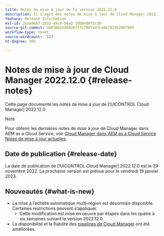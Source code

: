 ```yaml
---
title: Notes de mise à jour de la version 2022.12.0
description: Il s’agit des notes de mise à jour de Cloud Manager 2022.12.0.
feature: Release Information
exl-id: 2baa96b7-1b32-49c0-b6a2-19b0e09f3c10
source-git-commit: 200366e5db92b7ffc79b7a47ce8e7825b29b7969
workflow-type: tm+mt
source-wordcount: '123'
ht-degree: 30%

---
```


# Notes de mise à jour de Cloud Manager 2022.12.0 {#release-notes}

Cette page documente les notes de mise à jour de [!UICONTROL Cloud Manager] 2022.12.0.

>[!NOTE]
>
>Pour obtenir les dernières notes de mise à jour de Cloud Manager dans AEM as a Cloud Service, voir [Cloud Manager dans AEM as a Cloud Service Notes de mise à jour actuelles](https://experienceleague.adobe.com/docs/experience-manager-cloud-service/content/implementing/using-cloud-manager/release-notes-cloud-manager/release-notes-cm-current.html?lang=fr).

## Date de publication {#release-date}

La date de publication de [!UICONTROL Cloud Manager] 2022.12.0 est le 29 novembre 2022. La prochaine version est prévue pour le vendredi 19 janvier 2023.

## Nouveautés {#what-is-new}

* La mise à l’échelle automatique multi-région est désormais disponible. Certaines restrictions peuvent s’appliquer.
   * Cette modification est mise en oeuvre par étapes dans les quatre à six semaines suivant la version 2022.12.0.
* La disponibilité et la fiabilité des [pipelines de Cloud Manager](/help/overview/ci-cd-pipelines.md) ont été améliorées.
